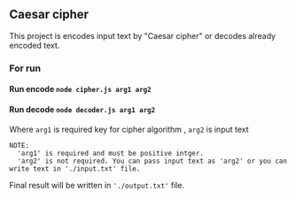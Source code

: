 ## Caesar cipher

This project is encodes input text by "Caesar cipher" or decodes already encoded text.

### For run

#### **Run encode `node cipher.js arg1 arg2`**
#### **Run decode `node decoder.js arg1 arg2`**

Where `arg1` is required key for cipher algorithm , `arg2` is input text

```
NOTE: 
  'arg1' is required and must be positive intger. 
  'arg2' is not required. You can pass input text as 'arg2' or you can write text in './input.txt' file.
```

Final result will be written in `'./output.txt'` file.
